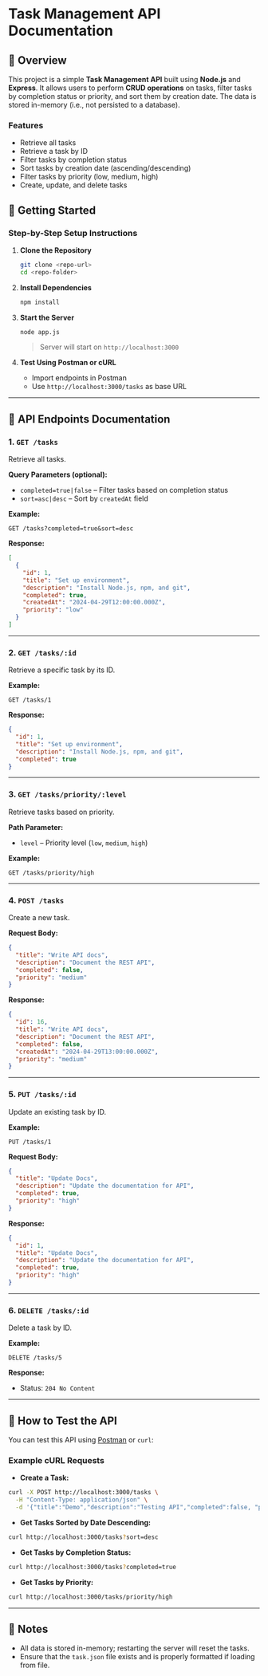 # Task Management API Documentation

## 📘 Overview

This project is a simple **Task Management API** built using **Node.js** and **Express**. It allows users to perform **CRUD operations** on tasks, filter tasks by completion status or priority, and sort them by creation date. The data is stored in-memory (i.e., not persisted to a database).

### Features

* Retrieve all tasks
* Retrieve a task by ID
* Filter tasks by completion status
* Sort tasks by creation date (ascending/descending)
* Filter tasks by priority (low, medium, high)
* Create, update, and delete tasks

## 🧰 Getting Started

### Step-by-Step Setup Instructions

1. **Clone the Repository**

   ```bash
   git clone <repo-url>
   cd <repo-folder>
   ```

2. **Install Dependencies**

   ```bash
   npm install
   ```

3. **Start the Server**

   ```bash
   node app.js
   ```

   > Server will start on `http://localhost:3000`

4. **Test Using Postman or cURL**

   * Import endpoints in Postman
   * Use `http://localhost:3000/tasks` as base URL

---

## 📌 API Endpoints Documentation

### 1. `GET /tasks`

Retrieve all tasks.

**Query Parameters (optional):**

* `completed=true|false` – Filter tasks based on completion status
* `sort=asc|desc` – Sort by `createdAt` field

**Example:**

```
GET /tasks?completed=true&sort=desc
```

**Response:**

```json
[
  {
    "id": 1,
    "title": "Set up environment",
    "description": "Install Node.js, npm, and git",
    "completed": true,
    "createdAt": "2024-04-29T12:00:00.000Z",
    "priority": "low"
  }
]
```

---

### 2. `GET /tasks/:id`

Retrieve a specific task by its ID.

**Example:**

```
GET /tasks/1
```

**Response:**

```json
{
  "id": 1,
  "title": "Set up environment",
  "description": "Install Node.js, npm, and git",
  "completed": true
}
```

---

### 3. `GET /tasks/priority/:level`

Retrieve tasks based on priority.

**Path Parameter:**

* `level` – Priority level (`low`, `medium`, `high`)

**Example:**

```
GET /tasks/priority/high
```

---

### 4. `POST /tasks`

Create a new task.

**Request Body:**

```json
{
  "title": "Write API docs",
  "description": "Document the REST API",
  "completed": false,
  "priority": "medium"
}
```

**Response:**

```json
{
  "id": 16,
  "title": "Write API docs",
  "description": "Document the REST API",
  "completed": false,
  "createdAt": "2024-04-29T13:00:00.000Z",
  "priority": "medium"
}
```

---

### 5. `PUT /tasks/:id`

Update an existing task by ID.

**Example:**

```
PUT /tasks/1
```

**Request Body:**

```json
{
  "title": "Update Docs",
  "description": "Update the documentation for API",
  "completed": true,
  "priority": "high"
}
```

**Response:**

```json
{
  "id": 1,
  "title": "Update Docs",
  "description": "Update the documentation for API",
  "completed": true,
  "priority": "high"
}
```

---

### 6. `DELETE /tasks/:id`

Delete a task by ID.

**Example:**

```
DELETE /tasks/5
```

**Response:**

* Status: `204 No Content`

---

## 🧪 How to Test the API

You can test this API using [Postman](https://www.postman.com/) or `curl`:

### Example cURL Requests

* **Create a Task:**

```bash
curl -X POST http://localhost:3000/tasks \
  -H "Content-Type: application/json" \
  -d '{"title":"Demo","description":"Testing API","completed":false, "priority":"high"}'
```

* **Get Tasks Sorted by Date Descending:**

```bash
curl http://localhost:3000/tasks?sort=desc
```

* **Get Tasks by Completion Status:**

```bash
curl http://localhost:3000/tasks?completed=true
```

* **Get Tasks by Priority:**

```bash
curl http://localhost:3000/tasks/priority/high
```

---

## 📎 Notes

* All data is stored in-memory; restarting the server will reset the tasks.
* Ensure that the `task.json` file exists and is properly formatted if loading from file.
